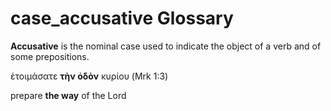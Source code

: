 # case_accusative Glossary

**Accusative** is the nominal case used to indicate the object of a verb and of some prepositions.

ἑτοιμάσατε **τὴν ὁδὸν** κυρίου (Mrk 1:3)

prepare **the way** of the Lord

